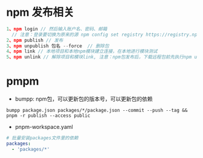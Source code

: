 # npm 发布相关

``` js
1、npm login // 然后输入账户名、密码、邮箱
  // 注意：登录要切换为原来的源 npm config set registry https://registry.npmjs.org/
2、npm publish // 发布
3、npm unpublish 包名 --force  // 删除包
4、npm link // 本地项目和本地npm模块建立连接，在本地进行模块测试
5、npm unlink // 解除项目和模块link, 注意：npm包发布后，下载远程包前先执行npm unlink解除本地项目link
```


# pmpm
* bumpp: npm包，可以更新包的版本号，可以更新包的依赖
``` 
bumpp package.json packages/*/package.json --commit --push --tag && pnpm -r publish --access public
```
* pnpm-workspace.yaml
``` yaml
# 批量安装packages文件里的依赖
packages:
  - 'packages/*'
```
